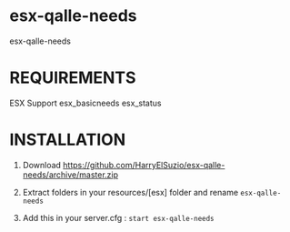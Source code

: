 # esx-qalle-needs
esx-qalle-needs

# REQUIREMENTS

ESX Support
esx_basicneeds
esx_status

# INSTALLATION

1. Download https://github.com/HarryElSuzio/esx-qalle-needs/archive/master.zip

2. Extract folders in your resources/[esx] folder and rename `esx-qalle-needs`

3. Add this in your server.cfg : `start esx-qalle-needs`

